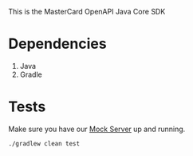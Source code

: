 This is the MasterCard OpenAPI Java Core SDK

# Dependencies

1. Java
2. Gradle

# Tests

Make sure you have our [Mock Server](https://github.com/Mastercard/mock_crud_server) up and running.

```
./gradlew clean test
```
